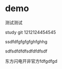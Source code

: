 # demo

测试测试

study  git
1212124454545

ssdfdfgfgfgfghfghhg

sdfsdfdfdfsdfdfdfsdf


东方闪电开非官方fdfgdfgd
